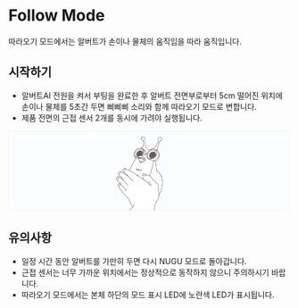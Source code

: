# Follow Mode
따라오기 모드에서는 알버트가 손이나 물체의 움직임을 따라 움직입니다.


시작하기
--

- 알버트AI 전원을 켜서 부팅을 완료한 후 알버트 전면부로부터 5cm 떨어진 위치에 손이나 물체를 5초간 두면 삐삐삐 소리와 함께 따라오기 모드로 변합니다.
- 제품 전면의 근접 센서 2개를 동시에 가려야 실행됩니다.


![albert AI Follow](./images/albert02.png)


유의사항
--

- 일정 시간 동안 알버트를 가만히 두면 다시 NUGU 모드로 돌아갑니다.
- 근접 센서는 너무 가까운 위치에서는 정상적으로 동작하지 않으니 주의하시기 바랍니다.
- 따라오기 모드에서는 본체 하단의 모드 표시 LED에 노란색 LED가 표시됩니다.
